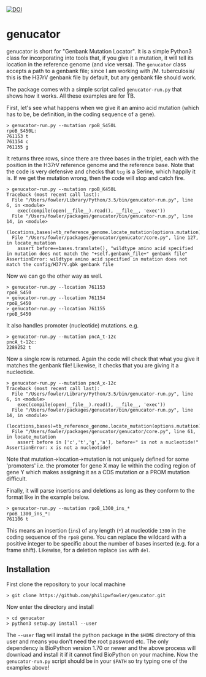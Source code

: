 [![DOI](https://zenodo.org/badge/147030278.svg)](https://zenodo.org/badge/latestdoi/147030278)

# genucator

genucator is short for "Genbank Mutation Locator". It is a simple Python3 class for incorporating into tools that, if you give it a mutation, it will tell its location in the reference genome (and vice versa). The `genucator` class accepts a path to a genbank file; since I am working with /M. tuberculosis/ this is the H37rV genbank file by default, but any genbank file should work.

The package comes with a simple script called `genucator-run.py` that shows how it works. All these examples are for TB.

First, let's see what happens when we give it an amino acid mutation (which has to be, be definition, in the coding sequence of a gene).

```
> genucator-run.py --mutation rpoB_S450L
rpoB_S450L:
761153 t
761154 c
761155 g
```
It returns three rows, since there are three bases in the triplet, each with the position in the H37rV reference genome and the reference base. Note that the code is very defensive and checks that `tcg` is a Serine, which happily it is. If we get the mutation wrong, then the code will stop and catch fire.

```
> genucator-run.py --mutation rpoB_K450L
Traceback (most recent call last):
  File "/Users/fowler/Library/Python/3.5/bin/genucator-run.py", line 6, in <module>
    exec(compile(open(__file__).read(), __file__, 'exec'))
  File "/Users/fowler/packages/genucator/bin/genucator-run.py", line 14, in <module>
    (locations,bases)=tb_reference_genome.locate_mutation(options.mutation)
  File "/Users/fowler/packages/genucator/genucator/core.py", line 127, in locate_mutation
    assert before==bases.translate(), "wildtype amino acid specified in mutation does not match the "+self.genbank_file+" genbank file"
AssertionError: wildtype amino acid specified in mutation does not match the config/H37rV.gbk genbank file
```

Now we can go the other way as well.

```
> genucator-run.py --location 761153
rpoB_S450
> genucator-run.py --location 761154
rpoB_S450
> genucator-run.py --location 761155
rpoB_S450
```

It also handles promoter (nucleotide) mutations. e.g.

```
> genucator-run.py --mutation pncA_t-12c
pncA_t-12c:
2289252 t
```

Now a single row is returned. Again the code will check that what you give it matches the genbank file! Likewise, it checks that you are giving it a nucleotide.

```
> genucator-run.py --mutation pncA_x-12c
Traceback (most recent call last):
  File "/Users/fowler/Library/Python/3.5/bin/genucator-run.py", line 6, in <module>
    exec(compile(open(__file__).read(), __file__, 'exec'))
  File "/Users/fowler/packages/genucator/bin/genucator-run.py", line 14, in <module>
    (locations,bases)=tb_reference_genome.locate_mutation(options.mutation)
  File "/Users/fowler/packages/genucator/genucator/core.py", line 61, in locate_mutation
    assert before in ['c','t','g','a'], before+" is not a nucleotide!"
AssertionError: x is not a nucleotide!
```
Note that mutation->location->mutation is not uniquely defined for some 'promoters' i.e. the promoter for gene X may lie within the coding region of gene Y which makes assigning it as a CDS mutation or a PROM mutation difficult.

Finally, it will parse insertions and deletions as long as they conform to the format like in the example below.

```
> genucator-run.py --mutation rpoB_1300_ins_*
rpoB_1300_ins_*:
761106 t
```

This means an insertion (`ins`) of any length (`*`) at nucleotide `1300` in the coding sequence of the `rpoB` gene. You can replace the wildcard with a positive integer to be specific about the number of bases inserted (e.g. for a frame shift). Likewise, for a deletion replace `ins` with `del`. 

## Installation

First clone the repository to your local machine

```
> git clone https://github.com/philipwfowler/genucator.git
```
Now enter the directory and install 

```
> cd genucator
> python3 setup.py install --user
```

The `--user` flag will install the python package in the `$HOME` directory of this user and means you don't need the root password etc. The only dependency is BioPython version 1.70 or newer and the above process will download and install it if it cannot find BioPython on your machine. Now the `genucator-run.py` script should be in your `$PATH` so try typing one of the examples above!




